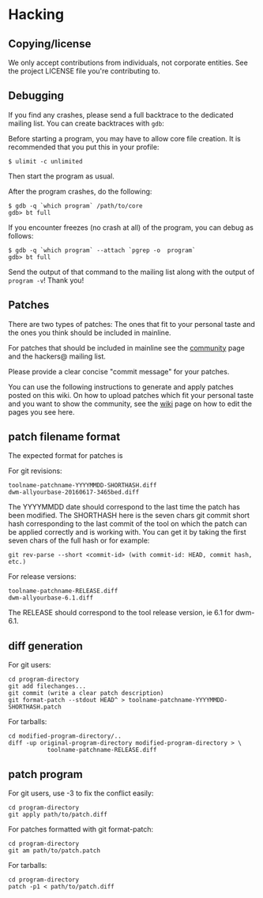Hacking
=======

Copying/license
---------------
We only accept contributions from individuals, not corporate entities. See
the project LICENSE file you're contributing to.

Debugging
---------
If you find any crashes, please send a full backtrace to the dedicated mailing list.
You can create backtraces with `gdb`:

Before starting a program, you may have to allow core file creation. It is
recommended that you put this in your profile:

    $ ulimit -c unlimited

Then start the program as usual.

After the program crashes, do the following:

    $ gdb -q `which program` /path/to/core
    gdb> bt full

If you encounter freezes (no crash at all) of the program, you can debug as follows:

    $ gdb -q `which program` --attach `pgrep -o  program`
    gdb> bt full

Send the output of that command to the mailing list along with the output of
`program -v`! Thank you!

Patches
-------
There are two types of patches: The ones that fit to your personal taste and
the ones you think should be included in mainline.

For patches that should be included in mainline see the
[community](//suckless.org/community) page and the hackers@ mailing list.

Please provide a clear concise "commit message" for your patches.

You can use the following instructions to generate and apply patches posted on
this wiki. On how to upload patches which fit your personal taste and you want
to show the community, see the [wiki](//suckless.org/wiki) page on how to edit
the pages you see here.

patch filename format
---------------------
The expected format for patches is

For git revisions:

    toolname-patchname-YYYYMMDD-SHORTHASH.diff
    dwm-allyourbase-20160617-3465bed.diff

The YYYYMMDD date should correspond to the last time the patch has been modified.
The SHORTHASH here is the seven chars git commit short hash corresponding to the
last commit of the tool on which the patch can be applied correctly and
is working with.
You can get it by taking the first seven chars of the full hash or for example:

    git rev-parse --short <commit-id> (with commit-id: HEAD, commit hash, etc.)

For release versions:

    toolname-patchname-RELEASE.diff
    dwm-allyourbase-6.1.diff

The RELEASE should correspond to the tool release version, ie 6.1 for dwm-6.1.

diff generation
---------------
For git users:

    cd program-directory
    git add filechanges...
    git commit (write a clear patch description)
    git format-patch --stdout HEAD^ > toolname-patchname-YYYYMMDD-SHORTHASH.patch

For tarballs:

    cd modified-program-directory/..
    diff -up original-program-directory modified-program-directory > \
               toolname-patchname-RELEASE.diff

patch program
-------------
For git users, use -3 to fix the conflict easily:

    cd program-directory
    git apply path/to/patch.diff

For patches formatted with git format-patch:

    cd program-directory
    git am path/to/patch.patch

For tarballs:

    cd program-directory
    patch -p1 < path/to/patch.diff

